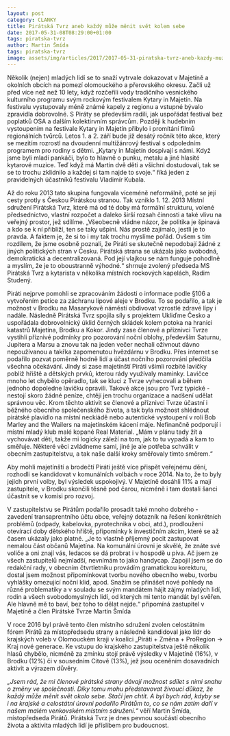 ```yaml
---
layout: post
category: CLANKY
title: Pirátská Tvrz aneb každý může měnit svět kolem sebe
date: 2017-05-31-08T08:29:00+01:00  
tags: piratska-tvrz
author: Martin Šmída
tags: piratska-tvrz
image: assets/img/articles/2017/2017-05-31-piratska-tvrz-aneb-kazdy-muze-menit-svet-kolem-sebe.jpg   #751x422 pixelu
---
```

Několik (nejen) mladých lidí se to snaží vytrvale dokazovat v Majetíně a okolních obcích na pomezí olomouckého a přerovského okresu. Začli už před více než než 10 lety, když rozčeřili vody tradičního vesnického kulturního programu svým rockovým festivalem Kytary in Majetín. Na festivalu vystupovaly méně známé kapely z regionu a vstupné bývalo zpravidla dobrovolné. S Piráty se především radili, jak uspořádat festival bez poplatků OSA a dalším kolektirvním správcům. Později k hudebním vystoupením na festivale Kytary in Majetín přibylo i promítání filmů regionálních tvůrců. Letos 1. a 2. září bude již desátý ročník této akce, který se mezitím rozrostl na dvoudenní multižánrový festival s odpoledním programem pro rodiny s dětmi. „Kytary in Majetín dospívají s námi. Když jsme byli mladí pankáči, bylo to hlavně o punku, metalu a jiné hlasité kytarové muzice. Teď když má Martin dvě děti a všichni dostudovali, tak se se to trochu zklidnilo a každej si tam najde to svoje.“ říká jeden z pravidelných účastníků festivalu Vladimír Kubala.

Až do roku 2013 tato skupina fungovala víceméně neformálně, poté se její cesty protly s Českou Pirátskou stranou. Tak vzniklo 1. 12. 2013 Místní sdružení Pirátská Tvrz, které má od té doby má formální strukturu, volené předsednictvo, vlastní rozpočet a daleko širší rozsah činnosti a také vlivu na veřejný prostor, jež sdílíme. „Všeobecně vládne názor, že politika je špinavá a kdo se k ní přiblíží, ten se taky ušpiní. Nás prostě zajímalo, jestli je to pravda. A faktem je, že si to i my tak trochu myslíme pořád. Ovšem s tím rozdílem, že jsme osobně poznali, že Piráti se skutečně nepodobají žádné z jiných politických stran v Česku. Pirátská strana se ukázala jako svobodná, demokratická a decentralizovaná. Pod její vlajkou se nám funguje pohodlně a myslím, že je to oboustranně výhodné.“ shrnuje zvolený předseda MS Pirátská Tvrz a kytarista v několika místních rockových kapelách, Radim Studený.

Piráti nejprve pomohli se zpracováním žádosti o informace podle §106 a vytvořením petice za záchranu lipové aleje v Brodku. To se podařilo, a tak je možnost v Brodku na Masarykově náměstí obdivovat vzrostlé zdravé lípy i nadále. Následně Pirátská Tvrz spojila síly s projektem Ukliďme Česko a uspořádala dobrovolnický úklid černých skládek kolem potoka na hranici katastrů Majetína, Brodku a Kokor. Jindy zase členové a příznivci Tvrze vystihli příznivé podmínky pro pozorování noční oblohy, především Saturnu, Jupitera a Marsu a znovu tak na jeden večer nechali oživnout dávno nepoužívanou a takřka zapomenutou hvězdárnu v Brodku. Přes internet se podařilo pozvat poměrně hodně lidí a účast nočního pozorování předčila všechna očekávání. Jindy si zase majetínští Piráti všimli rozbité lavičky poblíž hřiště a dětských prvků, kterou rády využívaly maminky. Lavičce mnoho let chybělo opěradlo, tak se kluci z Tvrze vyhecovali a během jednoho dopoledne lavičku opravili. Takové akce jsou pro Tvrz typické - nestojí skoro žádné peníze, chtějí jen trochu organizace a nadšení udělat správnou věc. Krom těchto aktivit se členové a příznivci Tvrze účastní i běžného obecního společenského života, a tak byla možnost shlédnout pirátské plavidlo na místní neckiádě nebo autentické vystoupení v roli Bob Marley and the Wailers na majetínském kácení máje. Nefinančně podporují i místní mladý klub malé kopané Real Material. „Mám v plánu tady žít a vychovávat děti, takže mi logicky záleží na tom, jak to tu vypadá a kam to směřuje. Některé věci zvládneme sami, jiné je ale potřeba schválit v obecním zastupitelstvu, a tak naše další kroky směřovaly tímto směrem.“

Aby mohli majetínští a brodečtí Piráti ještě více přispět veřejnému dění, rozhodli se kandidovat v komunálních volbách v roce 2014. Na to, že to byly jejich první volby, byl výsledek uspokojivý. V Majetíně dosáhli 11% a mají zastupitele, v Brodku skončili těsně pod čarou, nicméně i tam dostali šanci účastnit se v komisi pro rozvoj. 

V zastupitelstvu se Pirátům podařilo prosadit také mnoho dobrého - zavedení transaprentního účtu obce, veřejný dotazník na řešení konkrétních problémů (odpady, kabelovka, pyrotechnika v obci, atd.), prodloužení otevírací doby dětského hřiště, připomínky k investičním akcím, které se až časem ukázaly jako platné. „Je to vlastně příjemný pocit zastupovat nemalou část občanů Majetína. Na komunální úrovni je skvělé, že znáte své voliče a oni znají vás, ledacos se dá probrat i v hospodě u piva. Ač jsem ze všech zastupitelů nejmladší, nevnímám to jako handycap. Zapojil jsem se do redakční rady, v obecním čtvrtletníku provádím gramatickou korekturu, dostal jsem možnost připomínkovat tvorbu nového obecního webu, tvorbu vyhlášky omezující noční klid, apod. Snažím se přinášet nové pohledy na různé problematiky a v souladu se svým mandátem hájit zájmy mladých lidí, rodin a všech svobodomyslných lidí, od kterých mi tento mandát byl svěřen. Ale hlavně mě to baví, bez toho to dělat nejde.“ připomíná zastupitel v Majetíně a člen Pirátské Tvrze Martin Šmída

V roce 2016 byl právě tento člen místního sdružení zvolen celostátním fórem Pirátů za místopředsedu strany a následně kandidoval jako lídr do krajských voleb v Olomouckém kraji v koalici „Piráti + Změna + ProRegion → Kraj nové generace. Ke vstupu do krajského zastupitelstva ještě několik hlasů chybělo, nicméně za zmínku stojí právě výsledky v Majetíně (16%), v Brodku (12%) či v sousedním Citově (13%), jež jsou oceněním dosavadních aktivit a výrazem důvěry.

*„Jsem rád, že mi členové pirátské strany dávají možnost sdílet s nimi snahu o změny ve společnosti. Díky tomu mohu představovat živoucí důkaz, že každý může měnit svět okolo sebe. Stačí jen chtít. A byl bych rád, kdyby se i na krajské a celostátní úrovni podařilo Pirátům to, co se nám zatím daří v našem malém venkovském místním sdružení.“* věří Martin Šmída, místopředseda Pirátů. Pirátská Tvrz je dnes pevnou součástí obecního života a aktivita mladých lidí je příslibem pro budoucnost. 